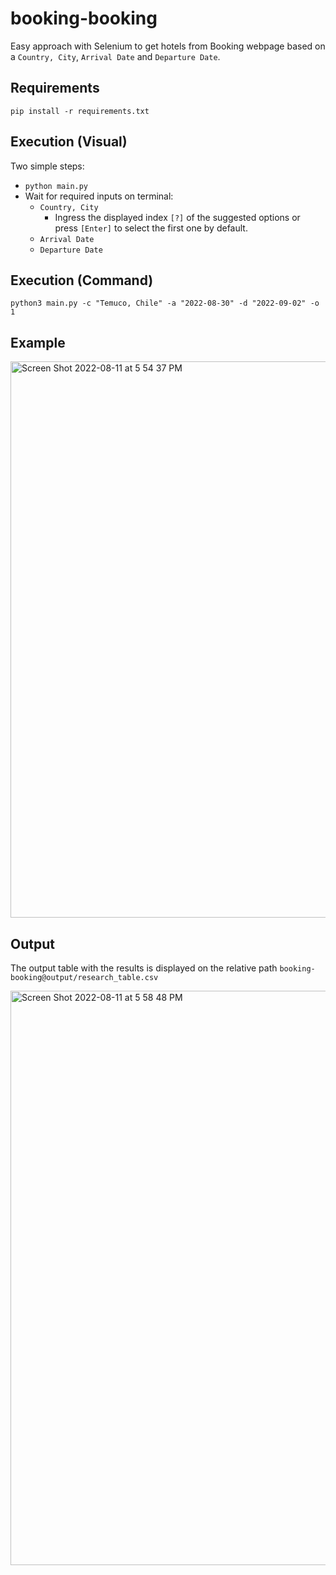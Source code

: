 # booking-booking

Easy approach with Selenium to get hotels from Booking webpage based on a `Country, City`, `Arrival Date` and `Departure Date`.

## Requirements

`pip install -r requirements.txt`

## Execution (Visual)

Two simple steps:
- `python main.py`
- Wait for required inputs on terminal:
  - `Country, City`
    - Ingress the displayed index `[?]` of the suggested options or press `[Enter]` to select the first one by default.
  - `Arrival Date`
  - `Departure Date`

## Execution (Command)

`python3 main.py -c "Temuco, Chile" -a "2022-08-30" -d "2022-09-02" -o 1`

## Example

<img width="890" alt="Screen Shot 2022-08-11 at 5 54 37 PM" src="https://user-images.githubusercontent.com/40430605/184249062-a2161cce-0365-4462-bf07-c566d6a34c01.png">

## Output

The output table with the results is displayed on the relative path `booking-booking@output/research_table.csv`

<img width="919" alt="Screen Shot 2022-08-11 at 5 58 48 PM" src="https://user-images.githubusercontent.com/40430605/184250330-c3217d9e-1646-464d-bab8-883da43f2fba.png">


